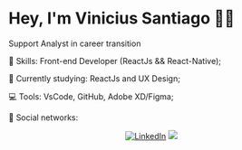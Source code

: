 # Hey, I'm Vinicius Santiago :wave::smiley:

Support Analyst in career transition

:rocket:  Skills: Front-end Developer (ReactJs && React-Native);

:rainbow:  Currently studying: ReactJs and UX Design;

:computer:  Tools: VsCode, GitHub, Adobe XD/Figma;

💌   Social networks: <p align="center">
    <a href="https://www.linkedin.com/in/viniciussantiago23/"><img src="https://img.shields.io/badge/LinkedIn-%230077B5.svg?&style=flat-square&logo=linkedin&logoColor=white" alt="LinkedIn"></a>
  <a href="https://api.whatsapp.com/send?phone=5511988096163&text=Ol%C3%A1%20 Vini, tudo bem? Verifiquei o seu perfil no Github e gostaria de iniciar uma conversa.%20" alt="WhatsApp"><img src="https://img.shields.io/badge/-WhatsApp-25d366?style=flat-square&labelColor=25d366&logo=whatsapp&logoColor=white&link=https://api.whatsapp.com/send?phone=5511988096163&text=Ol%C3%A1%20Vini!%20" /></a>
</p>
